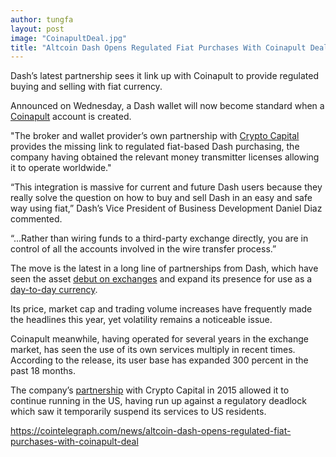 ```yaml
---
author: tungfa
layout: post
image: "CoinapultDeal.jpg"
title: "Altcoin Dash Opens Regulated Fiat Purchases With Coinapult Deal"
---
```


Dash’s latest partnership sees it link up with Coinapult to provide regulated buying and selling with fiat currency.

Announced on Wednesday, a Dash wallet will now become standard when a [Coinapult](https://coinapult.com/) account is created.

"The broker and wallet provider’s own partnership with [Crypto Capital](https://cryptocapital.co/) provides the missing link to regulated fiat-based Dash purchasing, the company having obtained the relevant money transmitter licenses allowing it to operate worldwide."

“This integration is massive for current and future Dash users because they really solve the question on how to buy and sell Dash in an easy and safe way using fiat,” Dash’s Vice President of Business Development Daniel Diaz commented.

“...Rather than wiring funds to a third-party exchange directly, you are in control of all the accounts involved in the wire transfer process.”

The move is the latest in a long line of partnerships from Dash, which have seen the asset [debut on exchanges](https://cointelegraph.com/news/dash-reaches-dizzying-highs-as-enthusiasm-for-number-3-crypto-grows) and expand its presence for use as a [day-to-day currency](https://cointelegraph.com/news/dash-focuses-on-use-as-currency-with-3-new-partnerships).

Its price, market cap and trading volume increases have frequently made the headlines this year, yet volatility remains a noticeable issue.

Coinapult meanwhile, having operated for several years in the exchange market, has seen the use of its own services multiply in recent times. According to the release, its user base has expanded 300 percent in the past 18 months.

The company’s [partnership](https://cointelegraph.com/news/coinapult-finds-solution-to-crypto-regulation-and-reopens-services-to-us) with Crypto Capital in 2015 allowed it to continue running in the US, having run up against a regulatory deadlock which saw it temporarily suspend its services to US residents.

<https://cointelegraph.com/news/altcoin-dash-opens-regulated-fiat-purchases-with-coinapult-deal>
